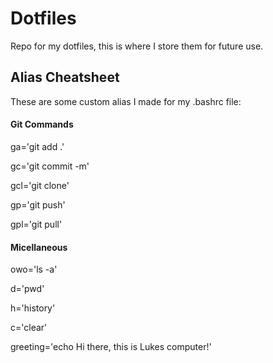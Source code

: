 # Dotfiles
Repo for my dotfiles, this is where I store them for future use. 

<h2>Alias Cheatsheet</h2>
These are some custom alias I made for my .bashrc file:

<h4>Git Commands</h4>

ga='git add .'

gc='git commit -m'

gcl='git clone'

gp='git push'

gpl='git pull'


<h4>Micellaneous</h4>

owo='ls -a'

d='pwd'
  
h='history'
  
c='clear'
  
greeting='echo Hi there, this is Lukes computer!'
